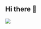 ## Hi there 👋
![](https://media4.giphy.com/media/v1.Y2lkPTc5MGI3NjExaWpud3cycjdpMHV2OWJjamR6bjAycXhiMnM3NmJkZ25lbXJ6ZnAydyZlcD12MV9pbnRlcm5hbF9naWZfYnlfaWQmY3Q9Zw/3ohhwjz36Lhh1yBXLq/giphy.gif)
<!--
**OseiasA/OseiasA** is a ✨ _special_ ✨ repository because its `README.md` (this file) appears on your GitHub profile.

Here are some ideas to get you started:

- 🔭 I’m currently working on ...
- 🌱 I’m currently learning ...
- 👯 I’m looking to collaborate on ...
- 🤔 I’m looking for help with ...
- 💬 Ask me about ...
- 📫 How to reach me: ...
- 😄 Pronouns: ...
- ⚡ Fun fact: ...
-->
